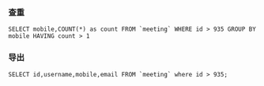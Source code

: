 ### 查重
```
SELECT mobile,COUNT(*) as count FROM `meeting` WHERE id > 935 GROUP BY mobile HAVING count > 1
```

### 导出

```
SELECT id,username,mobile,email FROM `meeting` where id > 935;
```
